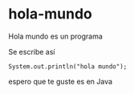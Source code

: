 # hola-mundo

Hola mundo es un programa

Se escribe así

```
System.out.println("hola mundo");
```

espero que te guste
es en Java
